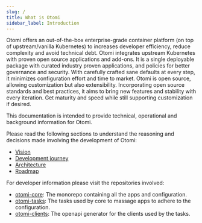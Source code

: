```yaml
---
slug: /
title: What is Otomi
sidebar_label: Introduction
---
```


Otomi offers an out-of-the-box enterprise-grade container platform (on top of upstream/vanilla Kubernetes) to increases developer efficiency, reduce complexity and avoid technical debt. Otomi integrates upstream Kubernetes with proven open source applications and add-ons. It is a single deployable package with curated industry proven applications, and policies for better governance and security. With carefully crafted sane defaults at every step, it minimizes configuration effort and time to market. Otomi is open source, allowing customization but also extensibility. Incorporating open source standards and best practices, it aims to bring new features and stability with every iteration. Get maturity and speed while still supporting customization if desired.

This documentation is intended to provide technical, operational and background information for Otomi.

Please read the following sections to understand the reasoning and decisions made involving the development of Otomi:

- [Vision](vision)
- [Development journey](journey)
- [Architecture](architecture)
- [Roadmap](roadmap)

For developer information please visit the repositories involved:

- [otomi-core](https://github.com/redkubes/otomi-core/): The monorepo containing all the apps and configuration.
- [otomi-tasks](https://github.com/redkubes/otomi-tasks/): The tasks used by core to massage apps to adhere to the configuration.
- [otomi-clients](https://github.com/redkubes/otomi-clients/): The openapi generator for the clients used by the tasks.
